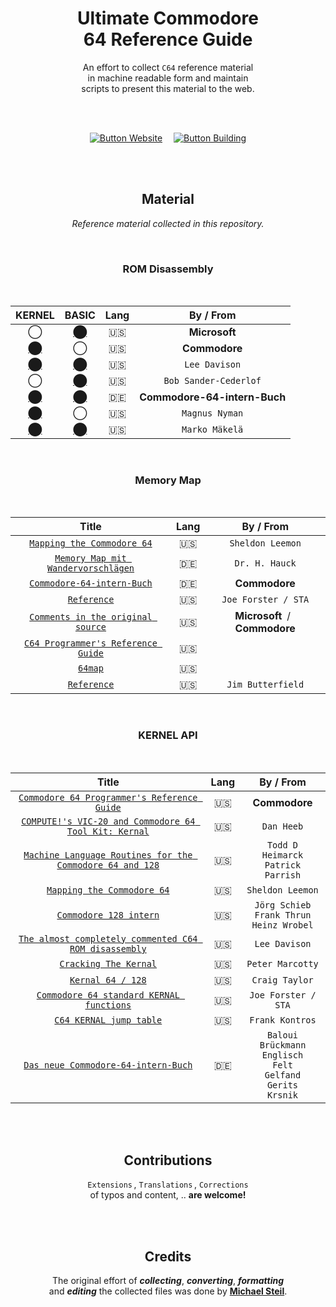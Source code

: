 
<div align = center>

# Ultimate Commodore <br> 64 Reference Guide

An effort to collect `C64` reference material <br>
in machine readable form and maintain <br>
scripts to present this material to the web.

<br>
<br>

[![Button Website]][Website]   
[![Button Building]][Building]

<br>
<br>

## Material

*Reference material collected in this repository.*

<br>

### ROM Disassembly

<br>

| KERNEL | BASIC | Lang | By / From |
|:------:|:-----:|:----:|:---------:|
|  ◯                       | [⬤][Disassembly BASIC] | :us: | **Microsoft**
| [⬤][Disassembly KERNEL] |  ◯                      | :us: | **Commodore**
| [⬤][Disassembly Lee]    | [⬤][Disassembly Lee]   | :us: | `Lee Davison`
|  ◯                       | [⬤][Disassembly Bob]   | :us: | `Bob Sander-Cederlof`
| [⬤][Disassembly Buch]   | [⬤][Disassembly Buch]  | :de: | **Commodore-64-intern-Buch**
| [⬤][Disassembly Magnus] |  ◯                      | :us: | `Magnus Nyman`
| [⬤][Disassembly Marko]  | [⬤][Disassembly Marko] | :us: | `Marko Mäkelä`

<br>

### Memory Map

<br>

| Title | Lang | By / From |
|:-----:|:----:|:---------:|
| [`Mapping the Commodore 64`][Memory Sheldon]         | :us: | `Sheldon Leemon`
| [`Memory Map mit Wandervorschlägen`][Memory Hauck]   | :de: | `Dr. H. Hauck`
| [`Commodore-64-intern-Buch`][Memory Buch]            | :de: | **Commodore**
| [`Reference`][Memory Joe]                            | :us: | `Joe Forster / STA`
| [`Comments in the original source`][Memory Original] | :us: | **Microsoft** / **Commodore** |
| [`C64 Programmer's Reference Guide`][Memory Guide]   | :us: |
| [`64map`][Memory Map]                                | :us: |
| [`Reference`][Memory Jim]                            | :us: | `Jim Butterfield`

<br>

### KERNEL API

<br>

| Title | Lang | By / From |
|:-----:|:----:|:---------:|
| [`Commodore 64 Programmer's Reference Guide`][API Guide] | :us: | **Commodore**
| [`COMPUTE!'s VIC-20 and Commodore 64 Tool Kit: Kernal`][API Dan] | :us: | `Dan Heeb`
| [`Machine Language Routines for the Commodore 64 and 128`][API Todd] | :us: | `Todd D Heimarck` <br> `Patrick Parrish`
| [`Mapping the Commodore 64`][API Sheldon] | :us: | `Sheldon Leemon`
| [`Commodore 128 intern`][API 128] | :us: | `Jörg Schieb` <br> `Frank Thrun` <br> `Heinz Wrobel`
| [`The almost completely commented C64 ROM disassembly`][API Lee] | :us: | `Lee Davison`
| [`Cracking The Kernal`][API Peter] | :us: | `Peter Marcotty`
| [`Kernal 64 / 128`][API Craig] | :us: | `Craig Taylor`
| [`Commodore 64 standard KERNAL functions`][API Joe] | :us: | `Joe Forster / STA`
| [`C64 KERNAL jump table`][API Frank] | :us: | `Frank Kontros`
| [`Das neue Commodore-64-intern-Buch`][API Sheldon] | :de: | `Baloui` <br> `Brückmann` <br> `Englisch` <br> `Felt` <br> `Gelfand` <br> `Gerits` <br> `Krsnik`

<br>
<br>

## Contributions

`Extensions` , `Translations` , `Corrections` <br>
of typos and content, .. **are welcome!**

<br>
<br>

## Credits

The original effort of ***collecting***, ***converting***, ***formatting*** <br>
and ***editing*** the collected files was done by **[Michael Steil]**.

</div>

<br>


<!----------------------------------------------------------------------------->

[Website]: http://pagetable.com/c64ref

[Building]: docs/Build.md

[Michael Steil]: mailto:mist64@mac.com

[Disassembly KERNEL]: Source/c64disasm/c64disasm_cbm.txt
[Disassembly Magnus]: Source/c64disasm/c64disasm_mn.txt
[Disassembly BASIC]: Source/c64disasm/c64disasm_ms.txt
[Disassembly Marko]: Source/c64disasm/c64disasm_mm.txt
[Disassembly Buch]: Source/c64disasm/c64disasm_de.txt
[Disassembly Bob]: Source/c64disasm/c64disasm_sc.txt
[Disassembly Lee]: Source/c64disasm/c64disasm_en.txt

[Memory Original]: Source/c64mem/c64mem_src.txt
[Memory Sheldon]: Source/c64mem/c64mem_mapc64.txt
[Memory Hauck]: Source/c64mem/c64mem_64er.txt
[Memory Guide]: Source/c64mem/c64mem_prg.txt
[Memory Buch]: Source/c64mem/c64mem_64intern.txt
[Memory Joe]: Source/c64mem/c64mem_sta.txt
[Memory Map]: Source/c64mem/c64mem_64map.txt
[Memory Jim]: Source/c64mem/c64mem_jb.txt

[API Sheldon]: Source/kernal/kernal_mapc64.txt
[API Guide]: Source/kernal/kernal_prg.txt
[API Frank]: Source/kernal/kernal_fk.txt
[API Peter]: Source/kernal/kernal_pm.txt
[API Craig]: Source/kernal/kernal_ct.txt
[API Buch]: Source/kernal/kernal_64intern.txt
[API Todd]: Source/kernal/kernal_mlr.txt
[API 128]: Source/kernal/kernal_128intern.txt
[API Dan]: Source/kernal/kernal_dh.txt
[API Lee]: Source/kernal/kernal_ld.txt
[API Joe]: Source/kernal/kernal_sta.txt


<!---------------------------------[ Buttons ]--------------------------------->

[Button Building]: https://img.shields.io/badge/Building-5A6AB1?style=for-the-badge&logoColor=white&logo=GitBook
[Button Website]: https://img.shields.io/badge/Website-6BA539?style=for-the-badge&logoColor=white&logo=OpenStreetMap
